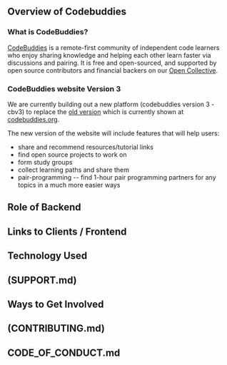 [//]: <> (github.com/codebuddies/backend/)
## **Overview of Codebuddies**

### What is CodeBuddies?
[CodeBuddies](https://codebuddies.org/) is a remote-first community of independent code learners who enjoy sharing knowledge and helping each other learn faster via discussions and pairing. It is free and open-sourced, and supported by open source contributors and financial backers on our [Open Collective](https://opencollective.com/codebuddies).  

### CodeBuddies website Version 3

We are currently building out a new platform (codebuddies version 3 - cbv3) to replace the [old version](http://github.com/codebuddies/codebuddies) which is currently shown at [codebuddies.org]((https://codebuddies.org/)).  

The new version of the website will include features that will help users:
* share and recommend resources/tutorial links
* find open source projects to work on
* form study groups
* collect learning paths and share them
* pair-programming -- find 1-hour pair programming partners for any topics in a much more easier ways

## **Role of Backend**


## **Links to Clients / Frontend**

## **Technology Used**

## **(SUPPORT.md)**

## **Ways to Get Involved**

## **(CONTRIBUTING.md)**

## **CODE_OF_CONDUCT.md**
